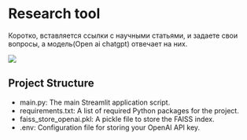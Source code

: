 
# Research tool

Коротко, вставляется ссылки с научными статьями, и задаете свои вопросы, а модель(Open ai chatgpt) отвечает на них.  

![](img.jpg)




## Project Structure

- main.py: The main Streamlit application script.
- requirements.txt: A list of required Python packages for the project.
- faiss_store_openai.pkl: A pickle file to store the FAISS index.
- .env: Configuration file for storing your OpenAI API key.